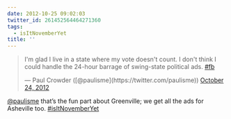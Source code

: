 ```yaml
---
date: 2012-10-25 09:02:03
twitter_id: 261452564464271360
tags:
  - isItNovemberYet
title: ''
---
```


<blockquote class="twitter-tweet"><p lang="en" dir="ltr">I&#39;m glad I live in a state where my vote doesn&#39;t count. I don&#39;t think I could handle the 24-hour barrage of swing-state political ads. <a href="https://twitter.com/hashtag/fb?src=hash&amp;ref_src=twsrc%5Etfw">#fb</a></p>&mdash; Paul Crowder ([@paulisme](https://twitter.com/paulisme)) <a href="https://twitter.com/paulisme/status/261244442500018176?ref_src=twsrc%5Etfw">October 24, 2012</a></blockquote>
<script async src="https://platform.twitter.com/widgets.js" charset="utf-8"></script>

[@paulisme](https://twitter.com/paulisme) that’s the fun part about Greenville; we get all the ads for Asheville too. [#isItNovemberYet](https://twitter.com/hashtag/isItNovemberYet)
